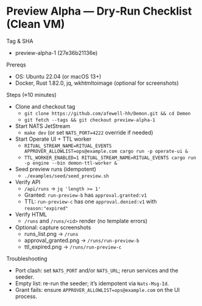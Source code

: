# Preview Alpha — Dry‑Run Checklist (Clean VM)

Tag & SHA
- preview-alpha-1 (27e36b21136e)

Prereqs
- OS: Ubuntu 22.04 (or macOS 13+)
- Docker, Rust 1.82.0, jq, wkhtmltoimage (optional for screenshots)

Steps (≈10 minutes)
- Clone and checkout tag
  - `git clone https://github.com/afewell-hh/Demon.git && cd Demon`
  - `git fetch --tags && git checkout preview-alpha-1`
- Start NATS JetStream
  - `make dev` (or set `NATS_PORT=4222` override if needed)
- Start Operate UI + TTL worker
  - `RITUAL_STREAM_NAME=RITUAL_EVENTS APPROVER_ALLOWLIST=ops@example.com cargo run -p operate-ui &`
  - `TTL_WORKER_ENABLED=1 RITUAL_STREAM_NAME=RITUAL_EVENTS cargo run -p engine --bin demon-ttl-worker &`
- Seed preview runs (idempotent)
  - `./examples/seed/seed_preview.sh`
- Verify API
  - `/api/runs` → `jq 'length >= 1'`
  - Granted: `run-preview-b` has `approval.granted:v1`
  - TTL: `run-preview-c` has one `approval.denied:v1` with `reason:"expired"`
- Verify HTML
  - `/runs` and `/runs/<id>` render (no template errors)
- Optional: capture screenshots
  - runs_list.png → `/runs`
  - approval_granted.png → `/runs/run-preview-b`
  - ttl_expired.png → `/runs/run-preview-c`

Troubleshooting
- Port clash: set `NATS_PORT` and/or `NATS_URL`; rerun services and the seeder.
- Empty list: re-run the seeder; it’s idempotent via `Nats-Msg-Id`.
- Grant fails: ensure `APPROVER_ALLOWLIST=ops@example.com` on the UI process.

